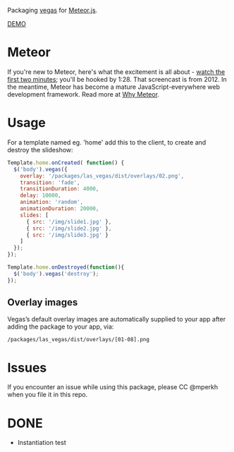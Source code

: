 Packaging [vegas](http://vegas.jaysalvat.com) for [Meteor.js](http://meteor.com).

[DEMO](http://vagesdemo.meteor.com)


# Meteor

If you're new to Meteor, here's what the excitement is all about -
[watch the first two minutes](https://www.youtube.com/watch?v=fsi0aJ9yr2o); you'll be hooked by 1:28.
That screencast is from 2012. In the meantime, Meteor has become a mature JavaScript-everywhere web
development framework. Read more at [Why Meteor](http://www.meteorpedia.com/read/Why_Meteor).

# Usage

For a template named eg. 'home' add this to the client, to create and destroy the slideshow:

```javascript
Template.home.onCreated( function() {
  $('body').vegas({
    overlay: '/packages/las_vegas/dist/overlays/02.png',
    transition: 'fade',
    transitionDuration: 4000,
    delay: 10000,
    animation: 'random',
    animationDuration: 20000,
    slides: [
      { src: '/img/slide1.jpg' },
      { src: '/img/slide2.jpg' },
      { src: '/img/slide3.jpg' }
    ]
  });
});

Template.home.onDestroyed(function(){
  $('body').vegas('destroy');
});

```

## Overlay images
Vegas’s default overlay images are automatically supplied to your app after adding the package to your app, via:
```
/packages/las_vegas/dist/overlays/[01-08].png
```
# Issues

If you encounter an issue while using this package, please CC @mperkh when you file it in this repo.


# DONE

* Instantiation test
